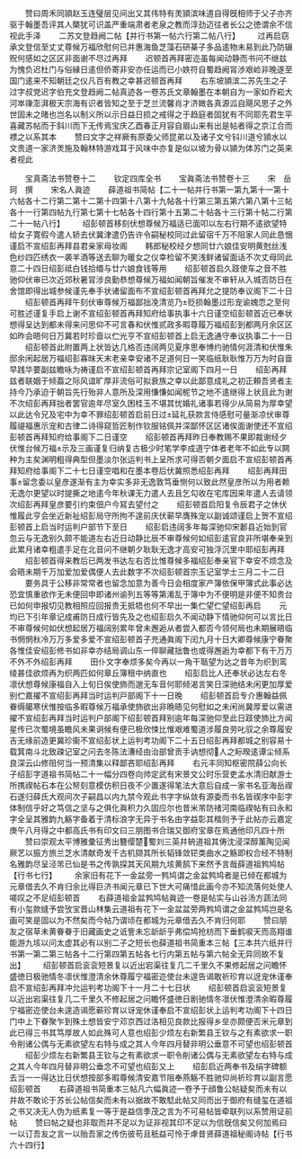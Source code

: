 <!-- { "loadSidebar": true } -->
　　赞曰周禾同頴赵玉连璧层见间出又其伟特有羙頴滨味道自得旣相师于父子亦齐驱于翰墨吾评其人槩犹可识盖严重端肃者老泉之教而淳劲迈往者长公之徳谓余不信视此手泽
　　二苏文登趋阙二帖【并行书第一帖六行第二帖八行】
　　过再启窃承文登信至丈丈尊候万福欣慰何已并惠海鱼芝藻石研棊子多品逺物未易到此乃防辍贶何感如之区区非面谢不尽过再拜
　　迟顿首再拜密迩虽每闻动静而书问不继兹为愧负迟杜门与俗縁日逺但侨寄非安亦任运而已小妷符自蜀趋阙冐渉艰崄非晚遂至国门逺来不知朝廷之仪凡百有教之幸甚迟顿首再拜
　　右东坡頴滨二苏先生之子过字叔党迟字伯充文登趋阙二帖真迹各一卷苏氏文章翰墨在本朝自为一家如乔崧大河崒嵂澎湃极天宗海有识者皆知之至于芝兰流馨肖才济媺各真源泒自飓风思子之外世固未之暏也岂名以制义所以示日益日损之戒得之于趋庭者固犹有不同耶先君生平喜藏苏帖而于斜川而下无传焉宝庆乙酉春正月容自眉山来有出是帖者得之京江合而褾之以系其本
　　赞曰文字之祥厥有原委父师昆弟以及诸子文兮钭川道兮頴水以文贵道一家济羙施及翰林特游戏耳于风味中亦复是似以坡为骨以頴为体苏门之英来者视此

　　宝真斋法书赞卷十二
　　钦定四库全书
　　宝眞斋法书赞卷十三
　　宋　岳珂　撰
　　宋名人眞迹
　　薛道祖书简帖【二十一帖并行书第一第九第十一第十六帖各十二行第二第十二第十四第十八第十九帖各十行第三第五第六第八第十三帖各十一行第四帖九行第七第十七帖各十四行第十五第二十帖各十三行第十帖二行第二十一帖八行】
　　绍彭顿首移刻伏想尊候万福适已面叩以左右行期不逺欲望特给女子寛假今遣人轿去伏冀津遣仍告许令嗣秘校同过此留宿千万不阻家人同此恳悃谨启不宣绍彭再拜县君亲家母妆阁
　　韩郎秘校经夕想同廿六娘佳安明黄尅丝浅色纱四匹绣衣一袭羊酒等送去聊为暖女之仪幸检留不笑浅鲜诸留面话不次丈母同此意二十四日绍彭祗白钱拾缗与廿六娘食钱等用
　　绍彭顿首启久跂使车之音不胜驰仰伏审已次近郊秋暑冐涉良勤恭想尊候万福如闻朝旨催发不审轩从入城否防日在舍馆即得出城参候谨先奉手状诸留面布不宣绍彭顿首再拜允之提防奉议阁下二十日
　　绍彭顿首再拜午刻伏审尊候万福鄙拙凂清览乃贬损翰墨过形宠谕媿恧之至何可胜述谨复手启上谢不宣绍彭顿首再拜知府给事执事十六日谨空绍彭顿首近已奉状想得呈达到都未得来问思仰不可言春和伏惟贰政多暇尊履万福绍彭到都两月余区区如昨会晤何日万冀若时珍啬以伫光亨不宣绍彭顿首上启无逸通守奉议执事二十一日
　　绍彭顿首此附置两上状皆达几格否违阔两见夏序思奉博约驰情何涯清和伏惟朱邸余闲起居万福绍彭寡昩天末老亲幸安诸不足道何日一笑临纸耿耿惟万万为时自啬早践华要副兹瞻咏为祷谨启不宣绍彭顿首再拜宗记室阁下四月一日
　　绍彭再拜兹者联姻于倾葢之际风谊旷厚非流俗可拟衰族之幸以此鄙意成礼之初正頼吾贤者主持今乃承迫于朝旨先行殆非人意所及深用慊慊如闻柅节之地不逺继得上状且此为谢不次绍彭再拜拙者罢官逾年尽室久困桂玉不堪其忧婚礼诸事若得少从简易为厚幸望以此达令兄及宅中为幸不罪绍彭顿首启前日过延礼获款言侍感慰可量渐凉伏审尊履禔福惠示宠和古律二诗得窥哲匠制作钦服铭佩并深鄙怀区区诸俟面谢使还不宣绍彭顿首再拜知府给事阁下二日谨空
　　绍彭顿首再拜昨日奉教赐不果即裁谢经夕伏惟台候万福示及三画谨复归纳复古极少时笔学李成道宁体者老年不如此专以闗种为主矣渊明粗得典型但墨淡尔张运判书上呈所求可得否朝夕面启不宣绍彭顿首再拜知府给事阁下二十七日谨空唱和在墨本卷后伏冀照悉绍彭再拜
　　绍彭再拜田事留念委以皇彦遂渐有主为幸实多非无逸敦笃垂恻何以致此然皇彦所以为用者赖无逸尔更望以时提撕之地逺今年秋课无力遣人去且乞勾收在宅库因来年遣人去请领次绍彭再拜皇彦要引约束佃户今冩去望付之
　　绍彭顿首启阳复令辰君子之休伏惟履此亨会坐近新祉绍彭局守所拘不遑前庆伏蕲早膺殊宠以副诚颂谨启上贺不宣绍彭顿首上启当时运判户部节下至日
　　绍彭启违阔多年每深驰仰宋郪县近始到官忽云与无逸别久颇不能道左右近日动静比辰不审尊候何如绍彭逺官良非所堪奉亲到此累月诸幸粗遣手足在北音问不继朝夕耿耿无逸才高安可独浮沉里中耶绍彭再拜
　　绍彭顿首得来教后已两发书达左右否比惟尊候多福绍彭奉亲官下幸安不烦念及会晤未期千万加爱加爱偶便人去此数字不次绍彭顿首宗玉记室学士三月二十二日
　　要务具于公移非常常者也留念加意为善今日会相度家产簿依保甲簿式此事必达恐宜慎重欲作无未便回申即诸州谕列五等等第淆乱于簿中为不便明是非便不知贵台已如何申报切见教相照应回报贵无抵牾也何不早出一集伫望伫望绍彭再启
　　元均已下引年章记成甫防日成行皆先及之也绍彭启久不闻动静下情驰仰何可以言比日不审尊候何如伏想起居万福阔别累年曾未邂逅从者尝入都否今领何局也未期展晤临书惘惘秋冷万万多爱多爱不宣绍彭顿首子充通眞阁下闰九月十日大卿尊候康宁眷聚各惟佳安绍彭修书如非幸亦结局调山东一倅聊藏拙鲁也或得邂逅为幸都下有干万万不外不外绍彭再拜
　　田仆文字奉烦多矣今再以一角干聒望为达之昔年为织到鸾绫甚佳欲烦再为织两匹如何章丘簿租中纳直也
　　绍彭启比人还奉状必达左右冬凛伏想尊候康福自入上旬日俟使斾而邈无车音何耶倾渴言笑日深驰结未闲更加厚爱别伫嘉擢不宣绍彭再拜当时运判戸部阁下十一日晚
　　绍彭顿首启专介惠翰益佩眷缛臈寒伏惟按临多暇尊候万福承使斾欲出非晩晤见何慰如之未闲尚冀厚爱以需进擢不宣绍彭再拜当时运判户部阁下绍彭顿首拜别逾年每深驰仰至此日跂使斾比方闻星传已次蜀境虽瞻风未果诇候有便已极欣悚比惟艰难蜀道涉履良劳叱驭之余尊履安吉无缘前造更冀珍衞不宣绍彭状上运判考功阁下二十五日绍彭再拜都城之别容易十载箕南斗北致疎记室之问去冬陈法漕经由治部曾贡手讷想彻人之眎暌逺谭尘倾系良深云山修阻何当一预清集以释鄙吝耶绍彭再拜
　　右元丰同知枢密院薛公向长子绍彭字道祖书简帖二十一幅分四卷向帅定武有宋景文公时乐营吏孟水清旧献游士所携禊帖石本在公帑刻意模仿积日夜不少置遂得笔法大意后自成一家书名亚海岳禊石遂归薛氏大观间次子嗣昌以内九禁今观此书字字纵敛有源委而书名皆禊序中彭字体制信乎好之笃信之坚与之俱化眞积力久固应尔也昔米芾防禇河南临禊帖有曰永和字全呈其雅韵九觞字备着于清标浪字无异于书名由字益彰其楷则予于此帖亦云嘉定庚午八月得之中都高氏书有印文曰三朋图书合瑞又御府宝章在焉通他印凡四十所
　　赞曰崇观太平博雅彚征秀出簪缨楚蜀刘三英幷辀道祖其俦沈浸深醇薰陶见闻厥艺以振方旅兰芝水清献奇发千古机撷其所长韬锋敛铓类曲水之觞即权合经不特制名雅韵尽呈泾芾已仙是书之传孰探其天风期九垓黄鹄下来然予言哉薛道祖鹁鸠帖【行书七行】
　　余家旧有花下一金盆旁一鹁鸠谓之金盆鹁鸠者是已倾在都城为元章借去久不肯归余比得巨济书闻元章已下世大可痛惜此画今亦不知流落何处使人嗟叹之不足绍彭顿首
　　右薛道祖金盆鹁鸠帖眞迹一卷是帖实与山谷汤方蔬法同有小玺款缝予尝攷宝晋山林集云道祖有花下一金盆盆旁两鹁鸠谓之金盆鹁鸠岂是名画可笑是固以为不然矣而今帖乃谓顷在都城为元章借去久不肯归何耶
　　赞曰朋友之宿草未黄眷眷于旧藏画史之诋訾未忘龂龂乎弗偿鸠抢枋而下垂鹤唳天而高翔谁能游九垓以问太虚其必有以别二子之短长也薛道祖书简重本三帖【三本共六纸并行书第一第二第三帖各十二行第四第五帖各七行内第五帖与第六帖全无异同故不复出】
　　绍彭顿首启衮衮短景复以近出宕渠往复几二千里久不果修起居之问瞻怀盛徳日极驰情冬凛伏惟澄清余休尊履宁福密迩使台未遑告谒敢祈珍育以迓宠休谨奉启不宣绍彭再拜冲允运判考功阁下十一月二十七日状
　　绍彭顿首启衮衮短景复以近出宕渠往复几二千里久不修起居之问瞻怀盛徳日剧驰情冬凛伏惟澄清余暇尊履宁福密迩使台未遑造谒愿蕲珍育以讶宠休谨奉启不宣绍彭状上运判考功阁下十四日门中上下眷聚乍到殊土想皆安宁邓京西过洛相见良款比报得乡垒亦颇便否米元章到此已得三书其笃厚故人如此殊可人意也绍彭少烦左右新繁县王钦与之有素欲求一职令削诸公偶与无素欲望左右特与成之其人今年四月替非明公垂意不可望也绍彭顿首
　　绍彭少烦左右新繁县王钦与之有素欲求一职令削诸公偶与无素欲望左右特与成之其人今年四月替非明公垂念不可望也绍彭又上
　　绍彭启近两奉书及绢字碑额去当一一得达比日伏想按部多暇尊候清安嘉节阻奉燕觞不胜驰仰尚祈珍育以副言愿绍彭顿首
　　右薛道祖书简重本三帖凡六幅眞迹一卷予于顔鲁公帖疑矣而未有以并故不敢论于苏长公帖信矣而未有以据故不敢騐此帖又同而出于御府有缝玺在道祖之书又决无人伪为纸素复一等于是益信季茂之言为不可易帖皆牵联列以系赞用证前帖
　　赞曰帖之疑也非取而幷不足以为证非视其印不足以为信旣信矣又何加焉曰一以订吾友之言一以贻吾家之传伤彼苟且秖益可怜于虖昔贤薛道祖秘阁诗帖【行书六十四行】
